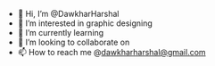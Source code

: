 - 👋 Hi, I’m @DawkharHarshal
- 👀 I’m interested in graphic designing
- 🌱 I’m currently learning
- 💞️ I’m looking to collaborate on
- 📫 How to reach me @dawkharharshal@gmail.com

<!---
DawkharHarshal/DawkharHarshal is a ✨ special ✨ repository because its `README.md` (this file) appears on your GitHub profile.
You can click the Preview link to take a look at your changes.
--->
